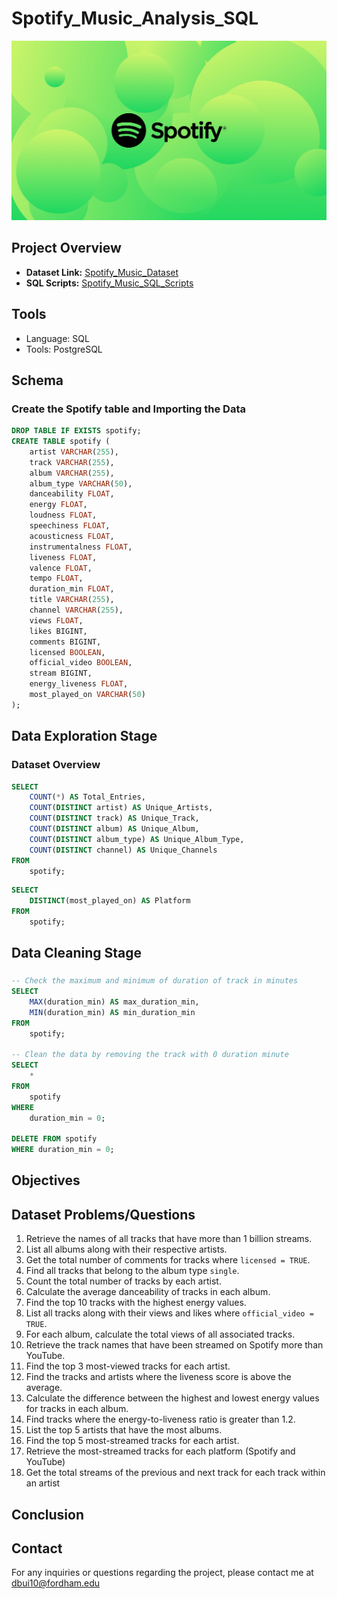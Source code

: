 # Spotify_Music_Analysis_SQL

![](https://github.com/DQuanBui/Spotify_Music_Analysis_SQL/blob/main/logo.jpg)

## Project Overview


- **Dataset Link:** [Spotify_Music_Dataset](https://www.kaggle.com/datasets/sanjanchaudhari/spotify-dataset)
- **SQL Scripts:** [Spotify_Music_SQL_Scripts](https://github.com/DQuanBui/Spotify_Music_Analysis_SQL/blob/main/Spotify_Music_Analysis.sql)

## Tools 
- Language: SQL
- Tools: PostgreSQL

## Schema
### Create the Spotify table and Importing the Data
```sql
DROP TABLE IF EXISTS spotify;
CREATE TABLE spotify (
    artist VARCHAR(255),
    track VARCHAR(255),
    album VARCHAR(255),
    album_type VARCHAR(50),
    danceability FLOAT,
    energy FLOAT,
    loudness FLOAT,
    speechiness FLOAT,
    acousticness FLOAT,
    instrumentalness FLOAT,
    liveness FLOAT,
    valence FLOAT,
    tempo FLOAT,
    duration_min FLOAT,
    title VARCHAR(255),
    channel VARCHAR(255),
    views FLOAT,
    likes BIGINT,
    comments BIGINT,
    licensed BOOLEAN,
    official_video BOOLEAN,
    stream BIGINT,
    energy_liveness FLOAT,
    most_played_on VARCHAR(50)
);
```

## Data Exploration Stage
### Dataset Overview
```sql
SELECT 
	COUNT(*) AS Total_Entries,
	COUNT(DISTINCT artist) AS Unique_Artists,
	COUNT(DISTINCT track) AS Unique_Track,
	COUNT(DISTINCT album) AS Unique_Album,
	COUNT(DISTINCT album_type) AS Unique_Album_Type,
	COUNT(DISTINCT channel) AS Unique_Channels
FROM 
	spotify;
```

``` sql
SELECT 
	DISTINCT(most_played_on) AS Platform
FROM 
	spotify;
``` 

## Data Cleaning Stage
### 
```sql
-- Check the maximum and minimum of duration of track in minutes
SELECT 
	MAX(duration_min) AS max_duration_min,
	MIN(duration_min) AS min_duration_min
FROM 
	spotify;

-- Clean the data by removing the track with 0 duration minute
SELECT
	*
FROM 
	spotify
WHERE
	duration_min = 0;

DELETE FROM spotify
WHERE duration_min = 0;
```

## Objectives


## Dataset Problems/Questions

1. Retrieve the names of all tracks that have more than 1 billion streams.
2. List all albums along with their respective artists.
3. Get the total number of comments for tracks where `licensed = TRUE`.
4. Find all tracks that belong to the album type `single`.
5. Count the total number of tracks by each artist.
6. Calculate the average danceability of tracks in each album.
7. Find the top 10 tracks with the highest energy values.
8. List all tracks along with their views and likes where `official_video = TRUE`.
9. For each album, calculate the total views of all associated tracks.
10. Retrieve the track names that have been streamed on Spotify more than YouTube.
11. Find the top 3 most-viewed tracks for each artist.
12. Find the tracks and artists where the liveness score is above the average.
13. Calculate the difference between the highest and lowest energy values for tracks in each album.
14. Find tracks where the energy-to-liveness ratio is greater than 1.2.
15. List the top 5 artists that have the most albums.
16. Find the top 5 most-streamed tracks for each artist.
17. Retrieve the most-streamed tracks for each platform (Spotify and YouTube)
18. Get the total streams of the previous and next track for each track within an artist

## Conclusion


## Contact
For any inquiries or questions regarding the project, please contact me at dbui10@fordham.edu
